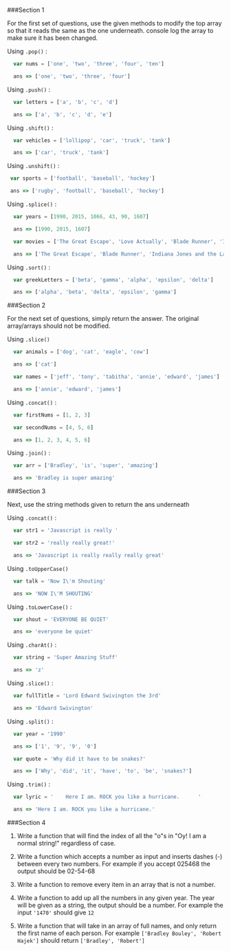 ###Section 1

For the first set of questions, use the given methods to modify the top array so that it reads the same as the one underneath. console log the array to make sure it has been changed.

Using ```.pop()``` :

```js
  var nums = ['one', 'two', 'three', 'four', 'ten']

  ans => ['one', 'two', 'three', 'four']
```

Using ```.push()``` :

```js
  var letters = ['a', 'b', 'c', 'd']

  ans => ['a', 'b', 'c', 'd', 'e']
```

Using ```.shift()``` :

```js
  var vehicles = ['lollipop', 'car', 'truck', 'tank']

  ans => ['car', 'truck', 'tank']
```

Using ```.unshift()``` :

 ```js
  var sports = ['football', 'baseball', 'hockey']

  ans => ['rugby', 'football', 'baseball', 'hockey']
```

Using ```.splice()``` :

```js
  var years = [1990, 2015, 1066, 43, 90, 1607]

  ans => [1990, 2015, 1607]

  var movies = ['The Great Escape', 'Love Actually', 'Blade Runner', 'Indiana Jones and the Last Crusade']

  ans => ['The Great Escape', 'Blade Runner', 'Indiana Jones and the Last Crusade']
```

Using ```.sort()``` :

```js
  var greekLetters = ['beta', 'gamma', 'alpha', 'epsilon', 'delta']

  ans => ['alpha', 'beta', 'delta', 'epsilon', 'gamma']
```

###Section 2

For the next set of questions, simply return the answer. The original array/arrays should not be modified.

Using ```.slice()```

```js
  var animals = ['dog', 'cat', 'eagle', 'cow']

  ans => ['cat']

  var names = ['jeff', 'tony', 'tabitha', 'annie', 'edward', 'james']

  ans => ['annie', 'edward', 'james']
```

Using ```.concat()``` :

```js
  var firstNums = [1, 2, 3]

  var secondNums = [4, 5, 6]

  ans => [1, 2, 3, 4, 5, 6]
```

Using ```.join()``` :

```js
  var arr = ['Bradley', 'is', 'super', 'amazing']

  ans => 'Bradley is super amazing'
```

###Section 3

Next, use the string methods given to return the ans underneath

Using ```.concat()``` :

```js
  var str1 = 'Javascript is really '

  var str2 = 'really really great!'

  ans => 'Javascript is really really really great'
```

Using ```.toUpperCase()```


```js
  var talk = 'Now I\'m Shouting'

  ans => 'NOW I\'M SHOUTING'
```

Using ```.toLowerCase()``` :

```js
  var shout = 'EVERYONE BE QUIET'

  ans => 'everyone be quiet'
```

Using ```.charAt()``` :

```js
  var string = 'Super Amazing Stuff'

  ans => 'z'
```

Using ```.slice()``` :

```js
  var fullTitle = 'Lord Edward Swivington the 3rd'

  ans => 'Edward Swivington'
```

Using ```.split()``` :

```js
  var year = '1990'

  ans => ['1', '9', '9', '0']

  var quote = 'Why did it have to be snakes?'

  ans => ['Why', 'did', 'it', 'have', 'to', 'be', 'snakes?']
```

Using ```.trim()``` :

```js
  var lyric = '    Here I am. ROCK you like a hurricane.      '

  ans => 'Here I am. ROCK you like a hurricane.'
```

###Section 4

1. Write a function that will find the index of all the "o"s in "Oy! I am a normal string!" regardless of case.

1. Write a function which accepts a number as input and inserts dashes (-) between every two numbers. For example if you accept 025468 the output should be 02-54-68

1. Write a function to remove every item in an array that is not a number.

1. Write a function to add up all the numbers in any given year. The year will be given as a string, the output should be a number. For example the input ```'1470'``` should give ```12```

1. Write a function that will take in an array of full names, and only return the first name of each person. For example ```['Bradley Bouley', 'Robert Hajek']``` should return ```['Bradley', 'Robert']```
